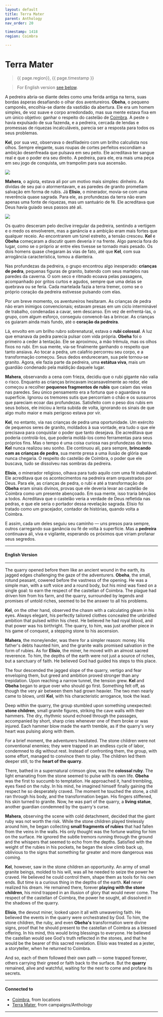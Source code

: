 ```yaml
---
layout: default
title: Terra Mater
parent: Anthology
nav_order: 20

timestamp: 1418
region: Coimbra

---
```


# Terra Mater

> {{ page.region}}, {{ page.timestamp }} 

> For English version [see below](#english-version).

A pedreira abria-se diante deles como uma ferida antiga na terra, suas bordas ásperas desafiando o olhar dos aventureiros. **Obeha**, o pequeno camponês, encolhia-se diante da vastidão da abertura. Ele era um homem simples, de voz suave e corpo arredondado, mas sua mente estava fixa em um único objetivo: ganhar o respeito do castelão de [Coimbra](../../locations/Coimbra.md). A peste o havia expulsado de sua fazenda, e a pedreira, cercada de lendas e promessas de riquezas incalculáveis, parecia ser a resposta para todos os seus problemas.

**Kel**, por sua vez, observava o desfiladeiro com um brilho calculista nos olhos. Sempre elegante, suas roupas de cortes perfeitos escondiam a ambição desenfreada que pulsava em seu peito. Ele acreditava ter sangue real e que o poder era seu direito. A pedreira, para ele, era mais uma peça em seu jogo de conquista, um trampolim para sua ascensão.

![](https://i.imgur.com/NM0uOIf.png)


**Mahera**, o agiota, estava ali por um motivo mais simples: dinheiro. As dívidas de seu pai o atormentavam, e as paredes de granito prometiam salvação em forma de rubis. Já **Elisio**, o minerador, movia-se com uma reverência quase sagrada. Para ele, as profundezas da terra não eram apenas uma fonte de riquezas, mas um santuário de fé. Ele acreditava que Deus havia guiado seus passos até ali.

![](https://i.imgur.com/8AdA118.png)

Os quatro desceram pelo declive irregular da pedreira, sentindo a vertigem e o medo os envolverem, mas a ganância e a ambição eram mais fortes que qualquer receio. Ao encontrarem um túnel estreito, a tensão cresceu. **Kel** e **Obeha** começaram a discutir quem deveria ir na frente. Algo parecia fora do lugar, como se o próprio ar entre eles tivesse se tornado mais pesado. Os dois homens quase chegaram às vias de fato, até que **Kel**, com sua arrogância característica, tomou a dianteira.

Nas profundezas da pedreira, o grupo encontrou algo inesperado: **crianças de pedra**, pequenas figuras de granito, batendo com seus martelos nas paredes da caverna. O som seco e ritmado ecoava pelas passagens, acompanhado por gritos curtos e agudos, sempre que uma delas se quebrava ou se feria. Cada martelada fazia a terra tremer, como se o próprio coração da pedreira estivesse pulsando com elas.

Por um breve momento, os aventureiros hesitaram. As crianças de pedra não eram inimigos convencionais; estavam presas em um ciclo interminável de trabalho, condenadas a cavar, sem descanso. Em vez de enfrentá-las, o grupo, com algum esforço, conseguiu convencê-las a brincar. As crianças os guiaram ainda mais fundo, até o **coração da pedreira**.

Lá, envolto em um brilho rubro sobrenatural, estava o **rubi colossal**. A luz que emanava da pedra parecia pulsar com vida própria. **Obeha** foi o primeiro a ceder à tentação. Ele se aproximou, a mão trêmula, mas os olhos fixos no rubi. Em sua mente, via-se finalmente ganhando o respeito que tanto ansiava. Ao tocar a pedra, um calafrio percorreu seu corpo, e a transformação começou. Seus dedos endureceram, sua pele tornou-se granito. Agora, ele fazia parte da pedreira, uma **estátua viva**, mais um guardião condenado pela maldição daquele lugar.

**Mahera**, observando a cena com frieza, decidiu que o rubi gigante não valia o risco. Enquanto as crianças brincavam incansavelmente ao redor, ele começou a recolher **pequenos fragmentos de rubis** que caíam das veias nas paredes. Seu único pensamento era a fortuna que o aguardava na superfície. Ignorou os tremores sutis que percorriam o chão e os sussurros que pareciam ecoar das profundezas. Satisfeito com o peso dos rubis em seus bolsos, ele iniciou a lenta subida de volta, ignorando os sinais de que algo muito maior e mais perigoso estava por vir.

**Kel**, no entanto, via nas crianças de pedra uma oportunidade. Um exército de pequenos seres de granito, moldados à sua vontade, era tudo o que ele precisava para conquistar o poder que tanto desejava. Ele acreditava que poderia controlá-los, que poderia moldá-los como ferramentas para seus próprios fins. Mas o tempo é uma coisa curiosa nas profundezas da terra. **Kel** nunca realizou seu sonho. Ele continuou ali, para sempre, **brincando com as crianças de pedra**, sua mente presa a uma ilusão de glória que nunca chegaria. O respeito do castelão de Coimbra, o poder que ele buscava, tudo se dissolveu nas sombras da pedreira.

**Elisio**, o minerador religioso, olhava para tudo aquilo com uma fé inabalável. Ele acreditava que os acontecimentos na pedreira eram orquestrados por Deus. Para ele, as crianças de pedra, o rubi e até a transformação de **Obeha** eram sinais divinos, provas que ele deveria levar ao castelão de Coimbra como um presente abençoado. Em sua mente, isso traria bênçãos a todos. Acreditava que o castelão veria a verdade de Deus refletida nas pedras, e que ele seria o portador dessa revelação sagrada. Elisio foi tratado como um gracejador, contador de histórias, quando volta a Coimbra.

E assim, cada um deles seguiu seu caminho — uns presos para sempre, outros carregando sua ganância ou fé de volta à superfície. Mas a **pedreira** continuava ali, viva e vigilante, esperando os próximos que viriam profanar seus segredos.

---
#### English Version

---

The quarry opened before them like an ancient wound in the earth, its jagged edges challenging the gaze of the adventurers. **Obeha**, the small, rotund peasant, cowered before the vastness of the opening. He was a simple man, with a soft voice and a round body, but his mind was fixed on a single goal: to earn the respect of the castellan of Coimbra. The plague had driven him from his farm, and the quarry, surrounded by legends and promises of untold riches, seemed to be the answer to all his problems.

**Kel**, on the other hand, observed the chasm with a calculating gleam in his eyes. Always elegant, his perfectly tailored clothes concealed the unbridled ambition that pulsed within his chest. He believed he had royal blood, and that power was his birthright. The quarry, to him, was just another piece in his game of conquest, a stepping stone to his ascension.

**Mahera**, the moneylender, was there for a simpler reason: money. His father's debts haunted him, and the granite walls promised salvation in the form of rubies. As for **Elisio**, the miner, he moved with an almost sacred reverence. To him, the depths of the earth were not just a source of riches, but a sanctuary of faith. He believed God had guided his steps to this place.

The four descended the jagged slope of the quarry, vertigo and fear enveloping them, but greed and ambition proved stronger than any trepidation. Upon reaching a narrow tunnel, the tension grew. **Kel** and **Obeha** began to argue over who should go first. Something felt off, as though the very air between them had grown heavier. The two men nearly came to blows, until **Kel**, with his characteristic arrogance, took the lead.

Deep within the quarry, the group stumbled upon something unexpected: **stone children**, small granite figures, striking the cave walls with their hammers. The dry, rhythmic sound echoed through the passages, accompanied by short, sharp cries whenever one of them broke or was injured. Each hammer blow made the earth tremble, as if the quarry's very heart was pulsing along with them.

For a brief moment, the adventurers hesitated. The stone children were not conventional enemies; they were trapped in an endless cycle of labor, condemned to dig without rest. Instead of confronting them, the group, with some effort, managed to convince them to play. The children led them deeper still, to the **heart of the quarry**.

There, bathed in a supernatural crimson glow, was the **colossal ruby**. The light emanating from the stone seemed to pulse with its own life. **Obeha** was the first to succumb to temptation. He approached it, hand trembling, eyes fixed on the ruby. In his mind, he imagined himself finally gaining the respect he so desperately craved. The moment he touched the stone, a chill ran through his body, and the transformation began. His fingers stiffened, his skin turned to granite. Now, he was part of the quarry, a **living statue**, another guardian condemned by the quarry's curse.

**Mahera**, observing the scene with cold detachment, decided that the giant ruby was not worth the risk. While the stone children played tirelessly around him, he began collecting **small fragments of rubies** that had fallen from the veins in the walls. His only thought was the fortune waiting for him on the surface. He ignored the subtle tremors running through the ground and the whispers that seemed to echo from the depths. Satisfied with the weight of the rubies in his pockets, he began the slow climb back up, oblivious to the signs that something far greater and more dangerous was coming.

**Kel**, however, saw in the stone children an opportunity. An army of small granite beings, molded to his will, was all he needed to seize the power he craved. He believed he could control them, shape them as tools for his own ends. But time is a curious thing in the depths of the earth. **Kel** never realized his dream. He remained there, forever **playing with the stone children**, his mind trapped in an illusion of glory that would never come. The respect of the castellan of Coimbra, the power he sought, all dissolved in the shadows of the quarry.

**Elisio**, the devout miner, looked upon it all with unwavering faith. He believed the events in the quarry were orchestrated by God. To him, the stone children, the ruby, and even **Obeha's** transformation were divine signs, proof that he should present to the castellan of Coimbra as a blessed offering. In his mind, this would bring blessings to everyone. He believed the castellan would see God's truth reflected in the stones, and that he would be the bearer of this sacred revelation. Elisio was treated as a jester, a storyteller, when he returned to Coimbra.

And so, each of them followed their own path — some trapped forever, others carrying their greed or faith back to the surface. But the **quarry** remained, alive and watchful, waiting for the next to come and profane its secrets.

---
#### Connected to

<!-- QueryToSerialize: LIST without ID "["+ title + "](https://terra-campaigns.github.io/"+ regexreplace(file.path, ".md", "") + ")" + ", from " + regexreplace(file.folder, "ouro/", "") FROM ([[]]) OR outgoing([[]]) WHERE file.name != "index" SORT file.folder DESC -->
<!-- SerializedQuery: LIST without ID "["+ title + "](https://terra-campaigns.github.io/"+ regexreplace(file.path, ".md", "") + ")" + ", from " + regexreplace(file.folder, "ouro/", "") FROM ([[]]) OR outgoing([[]]) WHERE file.name != "index" SORT file.folder DESC -->
- [Coimbra](https://terra-campaigns.github.io/ouro/locations/Coimbra), from locations
- [Terra Mater](https://terra-campaigns.github.io/ouro/campaigns/Anthology/terra-mater), from campaigns/Anthology
<!-- SerializedQuery END -->

---
